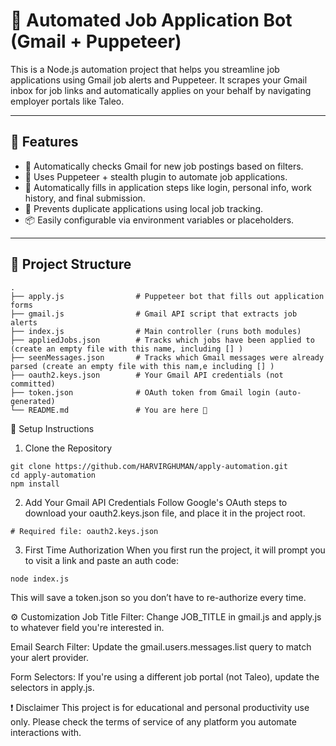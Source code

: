 # 🤖 Automated Job Application Bot (Gmail + Puppeteer)

This is a Node.js automation project that helps you streamline job applications using Gmail job alerts and Puppeteer. It scrapes your Gmail inbox for job links and automatically applies on your behalf by navigating employer portals like Taleo.

---

## 🔧 Features

- 🔎 Automatically checks Gmail for new job postings based on filters.
- 🤖 Uses Puppeteer + stealth plugin to automate job applications.
- 📝 Automatically fills in application steps like login, personal info, work history, and final submission.
- 🧠 Prevents duplicate applications using local job tracking.
- 📦 Easily configurable via environment variables or placeholders.

---

## 📁 Project Structure

```
.
├── apply.js                # Puppeteer bot that fills out application forms
├── gmail.js                # Gmail API script that extracts job alerts
├── index.js                # Main controller (runs both modules)
├── appliedJobs.json        # Tracks which jobs have been applied to (create an empty file with this name, including [] )
├── seenMessages.json       # Tracks which Gmail messages were already parsed (create an empty file with this nam,e including [] )
├── oauth2.keys.json        # Your Gmail API credentials (not committed)
├── token.json              # OAuth token from Gmail login (auto-generated)
└── README.md               # You are here 🙂

```

🔐 Setup Instructions
1. Clone the Repository
```
git clone https://github.com/HARVIRGHUMAN/apply-automation.git
cd apply-automation
npm install
```
2. Add Your Gmail API Credentials
  Follow Google's OAuth steps to download your oauth2.keys.json file, and place it in the project root.
```
# Required file: oauth2.keys.json
```

3. First Time Authorization
  When you first run the project, it will prompt you to visit a link and paste an auth code:
```
node index.js
```
  This will save a token.json so you don’t have to re-authorize every time.

⚙️ Customization
  Job Title Filter: Change JOB_TITLE in gmail.js and apply.js to whatever field you're interested in.

  Email Search Filter: Update the gmail.users.messages.list query to match your alert provider.

  Form Selectors: If you're using a different job portal (not Taleo), update the selectors in apply.js.

❗ Disclaimer
  This project is for educational and personal productivity use only. Please check the terms of service of any platform you automate interactions with.
